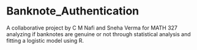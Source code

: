 # Banknote_Authentication
A collaborative project by C M Nafi and Sneha Verma for MATH 327 analyzing if banknotes are genuine or not through statistical analysis and fitting a logistic model using R.
